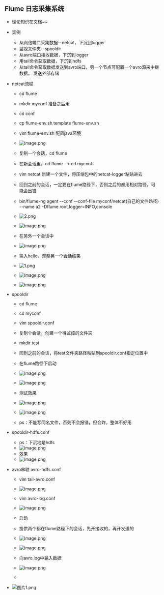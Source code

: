 ## Flume 日志采集系统
* 理论知识在文档~~

* 实例
	* 从网络端口采集数据--netcat，下沉到logger
	* 监视文件夹--spooldir
	* 从avro端口接收数据，下沉到logger
	* 用tail命令获取数据，下沉到hdfs
	* 从tail命令获取数据发送到avro端口，另一个节点可配置一个avro源来中继数据，
	  发送外部存储

* netcat流程
	* cd flume
	* mkdir myconf 准备之后用
	* cd conf
	* cp flume-env.sh.template flume-env.sh
	* vim flume-env.sh 配置java环境
	* ![image.png](https://upload-images.jianshu.io/upload_images/14467401-2ded1ea8beb6eb84.png?imageMogr2/auto-orient/strip%7CimageView2/2/w/1240)
	* 复制一个会话，cd flume
	* 在新会话里，cd flume --> cd myconf
	* vim netcat  新建一个文件，将压缩包中的netcat-logger粘贴进去
	* 回到之前的会话，一定要在flume路径下，否则之后的都用相对路径，可能会出错
	* bin/flume-ng agent --conf --conf-file myconf/netcat(自己的文件路径) --name a2
	  -Dflume.root.logger=INFO,console
	* ![2.png](https://upload-images.jianshu.io/upload_images/14466577-ea9132aae50de207.png?imageMogr2/auto-orient/strip%7CimageView2/2/w/1240)
	* ![image.png](https://upload-images.jianshu.io/upload_images/14467401-76f6146277db35d5.png?imageMogr2/auto-orient/strip%7CimageView2/2/w/1240)

	* 在另外一个会话中
	* ![image.png](https://upload-images.jianshu.io/upload_images/14467401-4dd77bfdcc742fef.png?imageMogr2/auto-orient/strip%7CimageView2/2/w/1240)
	* 输入hello，观察另一个会话结果
	* ![1.png](https://upload-images.jianshu.io/upload_images/14466577-eaedd65cd2aa21c5.png?imageMogr2/auto-orient/strip%7CimageView2/2/w/1240)
	* ![image.png](https://upload-images.jianshu.io/upload_images/14467401-09166b4bd2bc916a.png?imageMogr2/auto-orient/strip%7CimageView2/2/w/1240)
	* ![image.png](https://upload-images.jianshu.io/upload_images/14467401-e36365f95f3162c5.png?imageMogr2/auto-orient/strip%7CimageView2/2/w/1240)

* spooldir
	* cd flume
	* cd myconf 
	* vim spooldir.conf
	* 复制个会话，创建一个待监控的文件夹
	* mkdir test
	* 回到之前的会话，将test文件夹路径粘贴到spooldir.conf指定位置中
	* 在flume路径下启动
	* ![image.png](https://upload-images.jianshu.io/upload_images/14467401-a89f0b97ad0558cf.png?imageMogr2/auto-orient/strip%7CimageView2/2/w/1240)
	* ![image.png](https://upload-images.jianshu.io/upload_images/14467401-f7b9d03a21431d84.png?imageMogr2/auto-orient/strip%7CimageView2/2/w/1240)

	* 测试效果
	* ![image.png](https://upload-images.jianshu.io/upload_images/14467401-efe9ff84beecbd65.png?imageMogr2/auto-orient/strip%7CimageView2/2/w/1240)
	* ![image.png](https://upload-images.jianshu.io/upload_images/14467401-a3835ac1127fcc88.png?imageMogr2/auto-orient/strip%7CimageView2/2/w/1240)
	* ps：不能写同名文件，否则不会报错，但会炸，整体不好用
* spooldir-hdfs.conf
	* ps：下沉地是hdfs
	* ![image.png](https://upload-images.jianshu.io/upload_images/14467401-61f7f503749acaf4.png?imageMogr2/auto-orient/strip%7CimageView2/2/w/1240)
	* 效果
	* ![image.png](https://upload-images.jianshu.io/upload_images/14467401-77f98dd5aa4e8f9a.png?imageMogr2/auto-orient/strip%7CimageView2/2/w/1240)

* avro串联 avro-hdfs.conf
	* vim tail-avro.conf
	* ![image.png](https://upload-images.jianshu.io/upload_images/14467401-f5cd8fcc233dbedb.png?imageMogr2/auto-orient/strip%7CimageView2/2/w/1240)

	* vim avro-log.conf
	* ![image.png](https://upload-images.jianshu.io/upload_images/14467401-56e70d6f7340a7bb.png?imageMogr2/auto-orient/strip%7CimageView2/2/w/1240)
	* 启动
	* 提供两个都在flume路径下的会话，先开接收的，再开发送的
	* ![image.png](https://upload-images.jianshu.io/upload_images/14467401-d973a7f0eda689aa.png?imageMogr2/auto-orient/strip%7CimageView2/2/w/1240)
	* ![image.png](https://upload-images.jianshu.io/upload_images/14467401-05c680269e2f8185.png?imageMogr2/auto-orient/strip%7CimageView2/2/w/1240)
	* 向avro.log中输入数据
	* ![image.png](https://upload-images.jianshu.io/upload_images/14467401-34d8e104fa53bda5.png?imageMogr2/auto-orient/strip%7CimageView2/2/w/1240)

	* 
	
	
	
* ![图片1.png](https://upload-images.jianshu.io/upload_images/14467401-ca5d892c61426803.png?imageMogr2/auto-orient/strip%7CimageView2/2/w/1240)
	
	
	
	
	
	
	
	
	
	
	
	
	
	
	
	
	
	